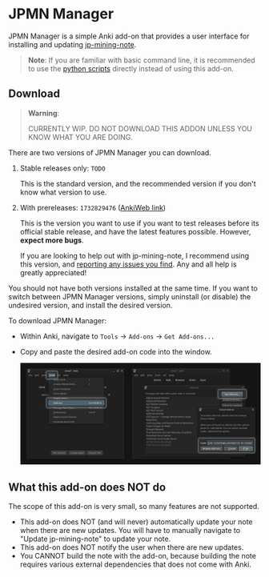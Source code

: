 # JPMN Manager

JPMN Manager is a simple Anki add-on that provides a user interface for installing and updating
[jp-mining-note](https://github.com/Aquafina-water-bottle/jp-mining-note/).

> **Note**: If you are familiar with basic command line,
> it is recommended to use the
> [python scripts](https://github.com/Aquafina-water-bottle/jp-mining-note/tree/master/tools)
> directly instead of using this add-on.

## Download

> **Warning**:
>
> CURRENTLY WIP. DO NOT DOWNLOAD THIS ADDON UNLESS YOU KNOW WHAT YOU ARE DOING.

There are two versions of JPMN Manager you can download.

1. Stable releases only: `TODO`

    This is the standard version, and the recommended version if you don't know what version to use.

1. With prereleases: `1732829476` ([AnkiWeb link](https://ankiweb.net/shared/info/1732829476))

    This is the version you want to use if you want to test releases before its
    official stable release, and have the latest features possible.
    However, **expect more bugs**.

    If you are looking to help out with jp-mining-note,
    I recommend using this version, and
    [reporting any issues you find](https://aquafina-water-bottle.github.io/jp-mining-note/faq/#contact-info).
    Any and all help is greatly appreciated!


You should not have both versions installed at the same time.
If you want to switch between JPMN Manager versions, simply uninstall (or disable) the
undesired version, and install the desired version.


To download JPMN Manager:

* Within Anki, navigate to `Tools` →  `Add-ons` →  `Get Add-ons...`
* Copy and paste the desired add-on code into the window.

    ![image](./img/addons_install.png)



## What this add-on does NOT do
The scope of this add-on is very small, so many features are not supported.

* This add-on does NOT (and will never) automatically update your note when there are new updates.
    You will have to manually navigate to "Update jp-mining-note" to update your note.
* This add-on does NOT notify the user when there are new updates.
* You CANNOT build the note with the add-on, because
    building the note requires various external dependencies that does not come
    with Anki.
